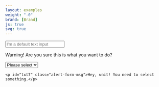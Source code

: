 ```yaml
---
layout: examples
weight: "-0"
brand: [Brand]
js: true
svg: true
---
```


<div class="alert-form has-warning">
	<input type="text" class="input-field" placeholder="I'm a default text input" aria-describedby="txt4">
	<p id="txt4" class="alert-form-msg">Warning! Are you sure this is what you want to do?</p>
</div>


<div class="alert-form has-danger">
	<div class="input-field-select-wrapper">
		<select class="input-field-select" aria-describedby="txt7">
			<option>Please select</option>
			<option>Option A</option>
			<option>Option B</option>
			<option>Option C</option>
			<option>Option D</option>
			<option>Option E</option>
			<option>Option F</option>
			<option>Option G</option>
		</select>
	</div>

	<p id="txt7" class="alert-form-msg">Hey, wait! You need to select something.</p>
</div>